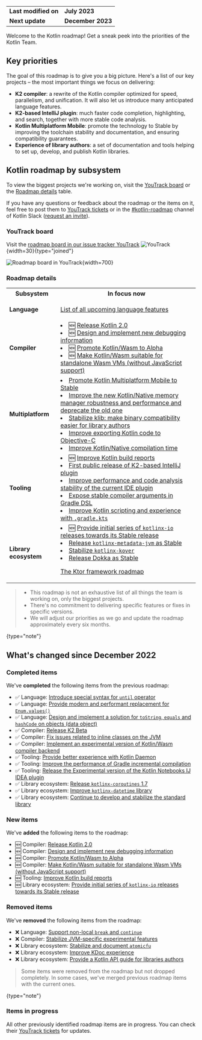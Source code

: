[//]: # (title: Kotlin roadmap)

<table>
    <tr>
        <td><strong>Last modified on</strong></td>
        <td><strong>July 2023</strong></td>
    </tr>
    <tr>
        <td><strong>Next update</strong></td>
        <td><strong>December 2023</strong></td>
    </tr>
</table>

Welcome to the Kotlin roadmap! Get a sneak peek into the priorities of the Kotlin Team.

## Key priorities

The goal of this roadmap is to give you a big picture. Here's a list of our key projects – the most important things we focus on delivering:

* **K2 compiler**: a rewrite of the Kotlin compiler optimized for speed, parallelism, and unification. It will also let us introduce many anticipated language features.
* **K2-based IntelliJ plugin**: much faster code completion, highlighting, and search, together with more stable code analysis.
* **Kotlin Multiplatform Mobile**: promote the technology to Stable by improving the toolchain stability and documentation, and ensuring compatibility guarantees.
* **Experience of library authors**: a set of documentation and tools helping to set up, develop, and publish Kotlin libraries.

## Kotlin roadmap by subsystem

To view the biggest projects we're working on, visit the [YouTrack board](https://youtrack.jetbrains.com/agiles/153-1251/current) or the [Roadmap details](#roadmap-details) table.

If you have any questions or feedback about the roadmap or the items on it, feel free to post them to [YouTrack tickets](https://youtrack.jetbrains.com/issues?q=project:%20KT,%20KTIJ%20tag:%20%7BRoadmap%20Item%7D%20%23Unresolved%20) or in the [#kotlin-roadmap](https://kotlinlang.slack.com/archives/C01AAJSG3V4) channel of Kotlin Slack ([request an invite](https://surveys.jetbrains.com/s3/kotlin-slack-sign-up)).

### YouTrack board

Visit the [roadmap board in our issue tracker YouTrack](https://youtrack.jetbrains.com/agiles/153-1251/current) ![YouTrack](youtrack-logo.png){width=30}{type="joined"}

![Roadmap board in YouTrack](roadmap-board.png){width=700}

### Roadmap details

<table>
    <tr>
        <th>Subsystem</th>
        <th>In focus now</th>
    </tr>
    <tr>
        <td><strong>Language</strong></td>
        <td>
            <p><tip><a href="https://youtrack.jetbrains.com/issue/KT-54620" target="_blank">List of all upcoming language features</a></tip></p>
        </td>
    </tr>
    <tr>
        <td><strong>Compiler</strong></td>
        <td>
            <list>
                <li>🆕 <a href="https://youtrack.jetbrains.com/issue/KT-60255" target="_blank">Release Kotlin 2.0</a></li>
                <li>🆕 <a href="https://youtrack.jetbrains.com/issue/KT-60276" target="_blank">Design and implement new debugging information</a></li>
                <li>🆕 <a href="https://youtrack.jetbrains.com/issue/KT-60277" target="_blank">Promote Kotlin/Wasm to Alpha</a></li>
                <li>🆕 <a href="https://youtrack.jetbrains.com/issue/KT-60278" target="_blank">Make Kotlin/Wasm suitable for standalone Wasm VMs (without JavaScript support)</a></li>
            </list>
        </td>
    </tr>
    <tr>
        <td><strong>Multiplatform</strong></td>
        <td>
            <list>
                <li><a href="https://youtrack.jetbrains.com/issue/KT-55513">Promote Kotlin Multiplatform Mobile to Stable</a></li> 
                <li><a href="https://youtrack.jetbrains.com/issue/KT-55512">Improve the new Kotlin/Native memory manager robustness and performance and deprecate the old one</a></li>
                <li><a href="https://youtrack.jetbrains.com/issue/KT-52600" target="_blank">Stabilize klib: make binary compatibility easier for library authors</a></li>
                <li><a href="https://youtrack.jetbrains.com/issue/KT-42297" target="_blank">Improve exporting Kotlin code to Objective-C</a></li>
                <li><a href="https://youtrack.jetbrains.com/issue/KT-42294" target="_blank">Improve Kotlin/Native compilation time</a></li>
            </list>
         </td>
    </tr>
    <tr>
        <td><strong>Tooling</strong></td>
        <td>
            <list>
                <li>🆕 <a href="https://youtrack.jetbrains.com/issue/KT-60279">Improve Kotlin build reports</a></li>
                <li><a href="https://youtrack.jetbrains.com/issue/KTIJ-23988">First public release of K2-based IntelliJ plugin</a></li>
                <li><a href="https://youtrack.jetbrains.com/issue/KTIJ-23989">Improve performance and code analysis stability of the current IDE plugin</a></li>
                <li><a href="https://youtrack.jetbrains.com/issue/KT-55515">Expose stable compiler arguments in Gradle DSL</a></li>
                <li><a href="https://youtrack.jetbrains.com/issue/KT-49511" target="_blank">Improve Kotlin scripting and experience with <code>.gradle.kts</code></a></li>
            </list>
         </td>
    </tr>
    <tr>
        <td><strong>Library ecosystem</strong></td>
        <td>
            <list>
                <li>🆕 <a href="https://youtrack.jetbrains.com/issue/KT-60280" target="_blank">Provide initial series of <code>kotlinx-io</code> releases towards its Stable release</a></li>
                <li><a href="https://youtrack.jetbrains.com/issue/KT-48011" target="_blank">Release <code>kotlinx-metadata-jvm</code> as Stable</a></li>
                <li><a href="https://youtrack.jetbrains.com/issue/KT-49527" target="_blank">Stabilize <code>kotlinx-kover</code></a></li>
                <li><a href="https://youtrack.jetbrains.com/issue/KT-48998" target="_blank">Release Dokka as Stable</a></li>
            </list>
            <p><tip><a href="https://blog.jetbrains.com/ktor/2022/12/16/ktor-2023-roadmap/" target="_blank">The Ktor framework roadmap</a></tip></p>
         </td>
    </tr>
</table>

> * This roadmap is not an exhaustive list of all things the team is working on, only the biggest projects.
> * There's no commitment to delivering specific features or fixes in specific versions.
> * We will adjust our priorities as we go and update the roadmap approximately every six months.
> 
{type="note"}

## What's changed since December 2022

### Completed items

We've **completed** the following items from the previous roadmap:

* ✅ Language: [Introduce special syntax for `until` operator](https://youtrack.jetbrains.com/issue/KT-15613)
* ✅ Language: [Provide modern and performant replacement for `Enum.values()`](https://youtrack.jetbrains.com/issue/KT-48872)
* ✅ Language: [Design and implement a solution for `toString`, `equals` and `hashCode` on objects (data object)](https://youtrack.jetbrains.com/issue/KT-4107)
* ✅ Compiler: [Release K2 Beta](https://youtrack.jetbrains.com/issue/KT-52604)
* ✅ Compiler: [Fix issues related to inline classes on the JVM](https://youtrack.jetbrains.com/issue/KT-49514)
* ✅ Compiler: [Implement an experimental version of Kotlin/Wasm compiler backend](https://youtrack.jetbrains.com/issue/KT-46773)
* ✅ Tooling: [Provide better experience with Kotlin Daemon](https://youtrack.jetbrains.com/issue/KT-49532)
* ✅ Tooling: [Improve the performance of Gradle incremental compilation](https://youtrack.jetbrains.com/issue/KT-42309)
* ✅ Tooling: [Release the Experimental version of the Kotlin Notebooks IJ IDEA plugin](https://youtrack.jetbrains.com/issue/KTIJ-23990)
* ✅ Library ecosystem: [Release `kotlinx-coroutines` 1.7](https://youtrack.jetbrains.com/issue/KT-49529)
* ✅ Library ecosystem: [Improve `kotlinx-datetime` library](https://youtrack.jetbrains.com/issue/KT-42315)
* ✅ Library ecosystem: [Continue to develop and stabilize the standard library](https://youtrack.jetbrains.com/issue/KT-52601)

### New items

We've **added** the following items to the roadmap:

* 🆕 Compiler: [Release Kotlin 2.0](https://youtrack.jetbrains.com/issue/KT-60255)
* 🆕 Compiler: [Design and implement new debugging information](https://youtrack.jetbrains.com/issue/KT-60276)
* 🆕 Compiler: [Promote Kotlin/Wasm to Alpha](https://youtrack.jetbrains.com/issue/KT-60277)
* 🆕 Compiler: [Make Kotlin/Wasm suitable for standalone Wasm VMs (without JavaScript support)](https://youtrack.jetbrains.com/issue/KT-60278)
* 🆕 Tooling: [Improve Kotlin build reports](https://youtrack.jetbrains.com/issue/KT-60279)
* 🆕 Library ecosystem: [Provide initial series of `kotlinx-io` releases towards its Stable release](https://youtrack.jetbrains.com/issue/KT-60280)

### Removed items

We've **removed** the following items from the roadmap:

* ❌ Language: [Support non-local `break` and `continue`](https://youtrack.jetbrains.com/issue/KT-1436)
* ❌ Compiler: [Stabilize JVM-specific experimental features](https://youtrack.jetbrains.com/issue/KT-46770)
* ❌ Library ecosystem: [Stabilize and document `atomicfu`](https://youtrack.jetbrains.com/issue/KT-46786)
* ❌ Library ecosystem: [Improve KDoc experience](https://youtrack.jetbrains.com/issue/KT-55073)
* ❌ Library ecosystem: [Provide a Kotlin API guide for libraries authors](https://youtrack.jetbrains.com/issue/KT-55077)

> Some items were removed from the roadmap but not dropped completely. In some cases, we've merged previous roadmap items
> with the current ones.
>
{type="note"}

### Items in progress

All other previously identified roadmap items are in progress. You can check their [YouTrack tickets](https://youtrack.jetbrains.com/issues?q=project:%20KT,%20KTIJ%20tag:%20%7BRoadmap%20Item%7D%20%23Unresolved%20)
for updates.